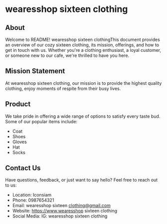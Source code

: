 # wearesshop sixteen clothing

## About
Welcome to  README!  wearesshop sixteen clothingThis document provides an overview of our cozy  sixteen clothing, its mission, offerings, and how to get in touch with us. Whether you're a clothing enthusiast, a loyal customer, or someone new to our cafe, we're thrilled to have you here.

## Mission Statement
At wearesshop sixteen clothing, our mission is to provide the highest quality clothing, enjoy moments of respite from their busy lives.

## Product
 We take pride in offering a wide range of options to satisfy every taste bud. Some of our popular items include:

- Coat
- Shoes
- Gloves
- Hat
- Socks

## Contact Us
Have questions, feedback, or just want to say hello? Feel free to reach out to us:

- Location: Iconsiam
- Phone: 0987654321
- Email: wearesshop sixteen clothing@gmail.com
- Website: https://www.wearesshop sixteen clothing
- Social Media: IG: wearesshop sixteen clothing
